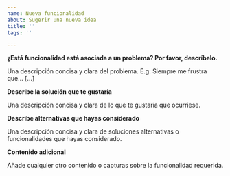 ```yaml
---
name: Nueva funcionalidad
about: Sugerir una nueva idea
title: ''
tags: ''

---
```


**¿Está funcionalidad está asociada a un problema? Por favor, descríbelo.**

Una descripción concisa y clara del problema. E.g: Siempre me frustra que... [...]

**Describe la solución que te gustaría**


Una descripción concisa y clara de lo que te gustaría que ocurriese.

**Describe alternativas que hayas considerado**

Una descripción concisa y clara de soluciones alternativas o funcionalidades que hayas considerado.

**Contenido adicional**

Añade cualquier otro contenido o capturas sobre la funcionalidad requerida.
